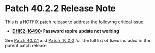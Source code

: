 # Patch 40.2.2 Release Note

This is a HOTFIX patch release to address the following critical issue:

- **[DHIS2-16490](https://dhis2.atlassian.net/browse/DHIS2-16490): Password expire update not working**  


See [Patch 40.2.1](ReleaseNote-2.40.2.1.md) and [Patch 40.2.0](ReleaseNote-2.40.2.md) for the full list of fixes included in the parent patch release.
